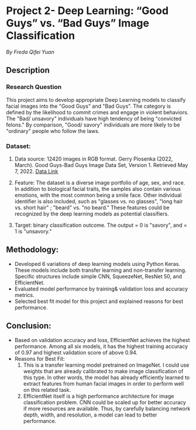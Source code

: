 # Project 2- Deep Learning: “Good Guys” vs. “Bad Guys” Image Classification 
*By Freda Qifei Yuan*

## Description
### Research Question
This project aims to develop appropriate Deep Learning models to classify facial images into the "Good Guys" and "Bad Guys". The category is defined by the likelihood to commit crimes and engage in violent behaviors. The "Bad/ unsavory" individuals have high tendency of being "convicted felons." By comparison, "Good/ savory" individuals are more likely to be "ordinary" people who follow the laws.


### Dataset: 

1. Data source: 12420 images in RGB format. Gerry Piosenka (2022, March). Good Guys-Bad Guys Image Data Set, Version 1. Retrieved May 7, 2022. [Data Link](https://www.kaggle.com/datasets/gpiosenka/good-guysbad-guys-image-data-set)

2. Feature: The dataset is a diverse image portfolio of age, sex, and race. In addition to biological facial traits, the samples also contain various emotions, with the most common being a smile face. Other individual identifier is also included, such as "glasses vs. no glasses", "long hair vs. short hair" ; "beard" vs. "no beard." These features could be recognized by the deep learning models as potential classifiers.

3. Target: binary classification outcome. The output = 0 is "savory", and = 1 is "unsavory."


## Methodology: 
-	Developed 6 variations of deep learning models using Python Keras. These models include both transfer learning and non-transfer learning. Specific structures include simple CNN, SqueezeNet, ResNet 50, and EfficientNet. 
-	Evaluated model performance by training& validation loss and accuracy metrics. 
- Selected best fit model for this project and explained reasons for best performance.

## Conclusion: 
- Based on validation accuracy and loss, EfficientNet achieves the highest performance. Among all six models, it has the highest training accuracy of 0.97 and highest validation score of above 0.94. 
- Reasons for Best Fit:
  1. This is a transfer learning model pretrained on ImageNet. I could use weights that are already calibrated to make image classification of this type. In other words, the model has already efficiently learned to extract features from human facial images in order to perform well on this related task.
  2. EfficientNet itself is a high performance architecture for image classification problem. CNN could be scaled up for better accuracy if more resources are available. Thus, by carefully balancing network depth, width, and resolution, a model can lead to better performance. 
